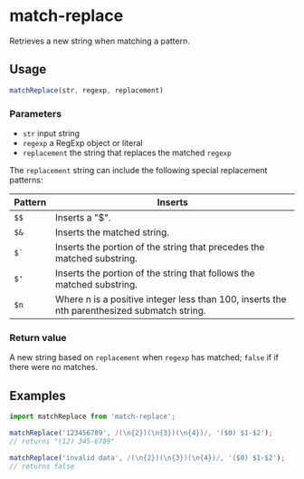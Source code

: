 # match-replace

Retrieves a new string when matching a pattern.

## Usage

```js
matchReplace(str, regexp, replacement)
```

### Parameters

- `str` input string
- `regexp` a RegExp object or literal
- `replacement` the string that replaces the matched `regexp`

The `replacement` string can include the following special replacement patterns:

Pattern | Inserts
------- | -------
`$$` | Inserts a "$".
`$&` | Inserts the matched string.
`` $` `` | Inserts the portion of the string that precedes the matched substring.
`$'` | Inserts the portion of the string that follows the matched substring.
`$n` | Where n is a positive integer less than 100, inserts the nth parenthesized submatch string.

### Return value

A new string based on `replacement` when `regexp` has matched; `false` if if there were no matches.

## Examples

```js
import matchReplace from 'match-replace';

matchReplace('123456789', /(\n{2})(\n{3})(\n{4})/, '($0) $1-$2');
// returns "(12) 345-6789"

matchReplace('invalid data', /(\n{2})(\n{3})(\n{4})/, '($0) $1-$2');
// returns false
```
